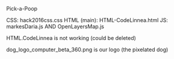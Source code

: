 Pick-a-Poop

CSS: hack2016css.css
HTML (main): HTML-CodeLinnea.html
JS: markesDaria.js AND OpenLayersMap.js

HTML.CodeLinnea is not working (could be deleted)

dog_logo_computer_beta_360.png is our logo (the pixelated dog)